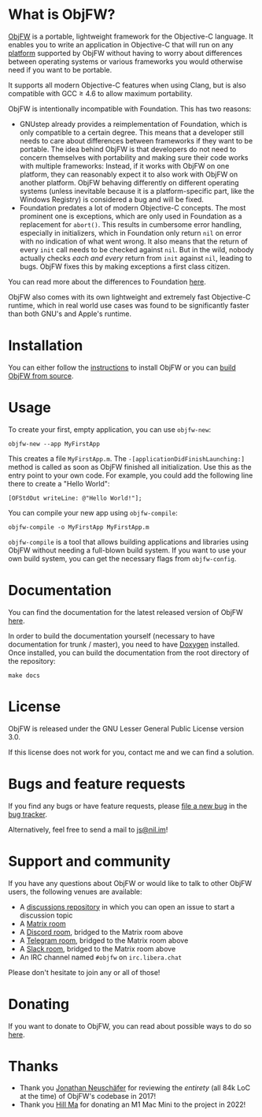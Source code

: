 What is ObjFW?
==============

[ObjFW](https://objfw.nil.im/) is a portable, lightweight framework for the
Objective-C language. It enables you to write an application in Objective-C
that will run on any [platform](PLATFORMS.md) supported by ObjFW without having
to worry about differences between operating systems or various frameworks you
would otherwise need if you want to be portable.

It supports all modern Objective-C features when using Clang, but is also
compatible with GCC ≥ 4.6 to allow maximum portability.

ObjFW is intentionally incompatible with Foundation. This has two reasons:

 * GNUstep already provides a reimplementation of Foundation, which is only
   compatible to a certain degree. This means that a developer still needs to
   care about differences between frameworks if they want to be portable. The
   idea behind ObjFW is that developers do not need to concern themselves with
   portability and making sure their code works with multiple frameworks:
   Instead, if it works with ObjFW on one platform, they can reasonably expect
   it to also work with ObjFW on another platform. ObjFW behaving differently
   on different operating systems (unless inevitable because it is a
   platform-specific part, like the Windows Registry) is considered a bug and
   will be fixed.
 * Foundation predates a lot of modern Objective-C concepts. The most prominent
   one is exceptions, which are only used in Foundation as a replacement for
   `abort()`. This results in cumbersome error handling, especially in
   initializers, which in Foundation only return `nil` on error with no
   indication of what went wrong. It also means that the return of every `init`
   call needs to be checked against `nil`. But in the wild, nobody actually
   checks *each and every* return from `init` against `nil`, leading to bugs.
   ObjFW fixes this by making exceptions a first class citizen.

You can read more about the differences to Foundation
[here](https://git.nil.im/ObjFW/ObjFW/wiki/Differences-to-Foundation).

ObjFW also comes with its own lightweight and extremely fast Objective-C
runtime, which in real world use cases was found to be significantly faster
than both GNU's and Apple's runtime.


Installation
============

You can either follow the [instructions](INSTALLATION.md) to install ObjFW or
you can [build ObjFW from source](COMPILING.md).


Usage
=====

To create your first, empty application, you can use `objfw-new`:

    objfw-new --app MyFirstApp

This creates a file `MyFirstApp.m`. The `-[applicationDidFinishLaunching:]`
method is called as soon as ObjFW finished all initialization. Use this as the
entry point to your own code. For example, you could add the following line
there to create a "Hello World":

    [OFStdOut writeLine: @"Hello World!"];

You can compile your new app using `objfw-compile`:

    objfw-compile -o MyFirstApp MyFirstApp.m

`objfw-compile` is a tool that allows building applications and libraries using
ObjFW without needing a full-blown build system. If you want to use your own
build system, you can get the necessary flags from `objfw-config`.


Documentation
=============

You can find the documentation for the latest released version of ObjFW
[here](https://objfw.nil.im/docs/).

In order to build the documentation yourself (necessary to have documentation
for trunk / master), you need to have [Doxygen](https://www.doxygen.nl)
installed. Once installed, you can build the documentation from the root
directory of the repository:

    make docs


License
=======

ObjFW is released under the GNU Lesser General Public License version 3.0.

If this license does not work for you, contact me and we can find a solution.


Bugs and feature requests
=========================

If you find any bugs or have feature requests, please
[file a new bug](https://git.nil.im/ObjFW/ObjFW/issues/new/choose) in the
[bug tracker](https://git.nil.im/ObjFW/ObjFW/issues).

Alternatively, feel free to send a mail to js@nil.im!


Support and community
=====================

If you have any questions about ObjFW or would like to talk to other ObjFW
users, the following venues are available:

 * A [discussions repository](https://git.nil.im/ObjFW/discussions) in which
   you can open an issue to start a discussion topic
 * A [Matrix room](https://matrix.to/#/%23objfw:nil.im)
 * A [Discord room](https://objfw.nil.im/discord), bridged to the Matrix room
   above
 * A [Telegram room](https://t.me/objfw), bridged to the Matrix room above
 * A [Slack room](https://objfw.nil.im/slack), bridged to the Matrix room above
 * An IRC channel named `#objfw` on `irc.libera.chat`

Please don't hesitate to join any or all of those!


Donating
========

If you want to donate to ObjFW, you can read about possible ways to do so
[here](DONATING.md).


Thanks
======

 * Thank you [Jonathan Neuschäfer](https://github.com/neuschaefer) for
   reviewing the *entirety* (all 84k LoC at the time) of ObjFW's codebase in
   2017!
 * Thank you [Hill Ma](https://github.com/mahiuchun) for donating an M1 Mac
   Mini to the project in 2022!
